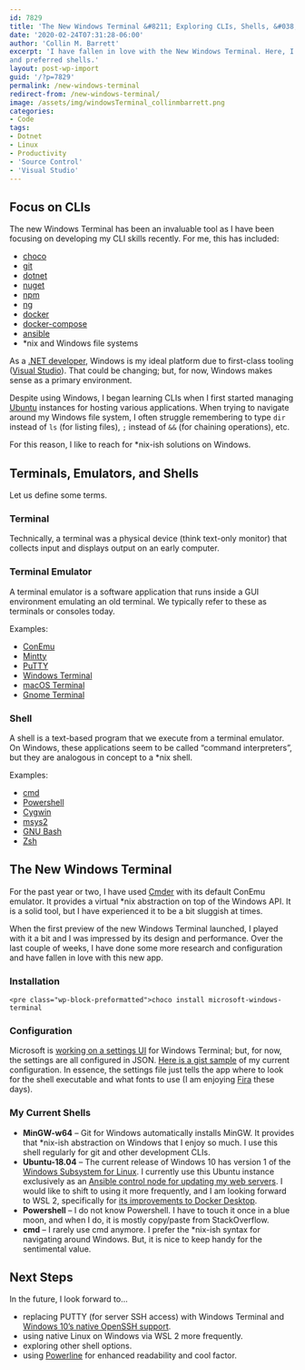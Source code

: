 ```yaml
---
id: 7829
title: 'The New Windows Terminal &#8211; Exploring CLIs, Shells, &#038; Terminals'
date: '2020-02-24T07:31:28-06:00'
author: 'Collin M. Barrett'
excerpt: 'I have fallen in love with the New Windows Terminal. Here, I discuss my current CLIs, terminal configuration,
and preferred shells.'
layout: post-wp-import
guid: '/?p=7829'
permalink: /new-windows-terminal
redirect-from: /new-windows-terminal/
image: /assets/img/windowsTerminal_collinmbarrett.png
categories:
- Code
tags:
- Dotnet
- Linux
- Productivity
- 'Source Control'
- 'Visual Studio'
---
```


## Focus on CLIs

The new Windows Terminal has been an invaluable tool as I have been focusing on developing my CLI skills recently. For
me, this has included:

- [choco](https://docs.chocolatey.org/docs/commands-reference)
- [git](https://git-scm.com/book/en/v2/Getting-Started-The-Command-Line)
- [dotnet](https://docs.microsoft.com/en-us/dotnet/core/tools/)
- [nuget](https://docs.microsoft.com/en-us/nuget/reference/nuget-exe-cli-reference)
- [npm](https://docs.npmjs.com/cli/npm/)
- [ng](https://angular.io/cli)
- [docker](https://docs.docker.com/engine/reference/commandline/cli/)
- [docker-compose](https://docs.docker.com/compose/reference/)
- [ansible](https://docs.ansible.com/ansible/2.4/command_line_tools.html)
- \*nix and Windows file systems

As a [.NET developer](/tag/dotnet/), Windows is my ideal platform due to first-class tooling ([Visual
Studio](/tag/visual-studio/)). That could be changing; but, for now, Windows makes sense as a primary environment.

Despite using Windows, I began learning CLIs when I first started managing [Ubuntu](/tag/linux/) instances for hosting
various applications. When trying to navigate around my Windows file system, I often struggle remembering to type `dir`
instead of `ls` (for listing files), `;` instead of `&&` (for chaining operations), etc.

For this reason, I like to reach for \*nix-ish solutions on Windows.

## Terminals, Emulators, and Shells

Let us define some terms.

### Terminal

Technically, a terminal was a physical device (think text-only monitor) that collects input and displays output on an
early computer.

### Terminal Emulator

A terminal emulator is a software application that runs inside a GUI environment emulating an old terminal. We typically
refer to these as terminals or consoles today.

Examples:

- [ConEmu](https://conemu.github.io/)
- [Mintty](https://mintty.github.io/)
- [PuTTY](https://putty.org/)
- [Windows Terminal](https://github.com/microsoft/terminal)
- [macOS Terminal](https://support.apple.com/guide/terminal/welcome/mac)
- [Gnome Terminal](https://help.gnome.org/users/gnome-terminal/stable/)

### Shell

A shell is a text-based program that we execute from a terminal emulator. On Windows, these applications seem to be
called “command interpreters”, but they are analogous in concept to a \*nix shell.

Examples:

- [cmd](https://en.wikipedia.org/wiki/Cmd.exe)
- [Powershell](https://docs.microsoft.com/en-us/powershell/)
- [Cygwin](https://www.cygwin.com/)
- [msys2](https://www.msys2.org/)
- [GNU Bash](https://www.gnu.org/software/bash/)
- [Zsh](https://www.zsh.org/)

## The New Windows Terminal

For the past year or two, I have used [Cmder](https://cmder.net/) with its default ConEmu emulator. It provides a
virtual \*nix abstraction on top of the Windows API. It is a solid tool, but I have experienced it to be a bit sluggish
at times.

When the first preview of the new Windows Terminal launched, I played with it a bit and I was impressed by its design
and performance. Over the last couple of weeks, I have done some more research and configuration and have fallen in love
with this new app.

### Installation

```
<pre class="wp-block-preformatted">choco install microsoft-windows-terminal
```

### Configuration

Microsoft is [working on a settings UI](https://twitter.com/cinnamon_msft/status/1230929477649092608) for Windows Terminal; but, for now, the settings are all configured in JSON. [Here is a gist sample](https://gist.github.com/collinbarrett/04b9e548e7a5b1f27f708874fe3ae5f4) of my current configuration. In essence, the settings file just tells the app where to look for the shell executable and what fonts to use (I am enjoying [Fira](https://github.com/tonsky/FiraCode) these days).

### My Current Shells

- **MinGW-w64** – Git for Windows automatically installs MinGW. It provides that \*nix-ish abstraction on Windows that I enjoy so much. I use this shell regularly for git and other development CLIs.
- **Ubuntu-18.04** – The current release of Windows 10 has version 1 of the [Windows Subsystem for Linux](https://docs.microsoft.com/en-us/windows/wsl/faq). I currently use this Ubuntu instance exclusively as an [Ansible control node for updating my web servers](/resume/projects/#cbhost-ansible). I would like to shift to using it more frequently, and I am looking forward to WSL 2, specifically for [its improvements to Docker Desktop](https://docs.docker.com/docker-for-windows/wsl-tech-preview/).
- **Powershell** – I do not know Powershell. I have to touch it once in a blue moon, and when I do, it is mostly copy/paste from StackOverflow.
- **cmd** – I rarely use cmd anymore. I prefer the \*nix-ish syntax for navigating around Windows. But, it is nice to keep handy for the sentimental value.

## Next Steps

In the future, I look forward to…

- replacing PUTTY (for server SSH access) with Windows Terminal and [Windows 10’s native OpenSSH support](https://www.hanselman.com/blog/how-to-use-windows-10s-builtin-openssh-to-automatically-ssh-into-a-remote-linux-machine).
- using native Linux on Windows via WSL 2 more frequently.
- exploring other shell options.
- using [Powerline](https://www.hanselman.com/blog/how-to-make-a-pretty-prompt-in-windows-terminal-with-powerline-nerd-fonts-cascadia-code-wsl-and-ohmyposh) for enhanced readability and cool factor.